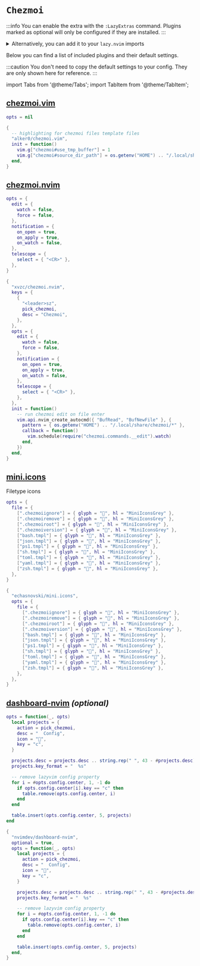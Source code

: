 # `Chezmoi`

<!-- plugins:start -->

:::info
You can enable the extra with the `:LazyExtras` command.
Plugins marked as optional will only be configured if they are installed.
:::

<details>
<summary>Alternatively, you can add it to your <code>lazy.nvim</code> imports</summary>

```lua title="lua/config/lazy.lua" {4}
require("lazy").setup({
  spec = {
    { "LazyVim/LazyVim", import = "lazyvim.plugins" },
    { import = "lazyvim.plugins.extras.util.chezmoi" },
    { import = "plugins" },
  },
})
```

</details>

Below you can find a list of included plugins and their default settings.

:::caution
You don't need to copy the default settings to your config.
They are only shown here for reference.
:::

import Tabs from '@theme/Tabs';
import TabItem from '@theme/TabItem';

## [chezmoi.vim](https://github.com/alker0/chezmoi.vim)

<Tabs>

<TabItem value="opts" label="Options">

```lua
opts = nil
```

</TabItem>


<TabItem value="code" label="Full Spec">

```lua
{
  -- highlighting for chezmoi files template files
  "alker0/chezmoi.vim",
  init = function()
    vim.g["chezmoi#use_tmp_buffer"] = 1
    vim.g["chezmoi#source_dir_path"] = os.getenv("HOME") .. "/.local/share/chezmoi"
  end,
}
```

</TabItem>

</Tabs>

## [chezmoi.nvim](https://github.com/xvzc/chezmoi.nvim)

<Tabs>

<TabItem value="opts" label="Options">

```lua
opts = {
  edit = {
    watch = false,
    force = false,
  },
  notification = {
    on_open = true,
    on_apply = true,
    on_watch = false,
  },
  telescope = {
    select = { "<CR>" },
  },
}
```

</TabItem>


<TabItem value="code" label="Full Spec">

```lua
{
  "xvzc/chezmoi.nvim",
  keys = {
    {
      "<leader>sz",
      pick_chezmoi,
      desc = "Chezmoi",
    },
  },
  opts = {
    edit = {
      watch = false,
      force = false,
    },
    notification = {
      on_open = true,
      on_apply = true,
      on_watch = false,
    },
    telescope = {
      select = { "<CR>" },
    },
  },
  init = function()
    -- run chezmoi edit on file enter
    vim.api.nvim_create_autocmd({ "BufRead", "BufNewFile" }, {
      pattern = { os.getenv("HOME") .. "/.local/share/chezmoi/*" },
      callback = function()
        vim.schedule(require("chezmoi.commands.__edit").watch)
      end,
    })
  end,
}
```

</TabItem>

</Tabs>

## [mini.icons](https://github.com/echasnovski/mini.icons)

 Filetype icons


<Tabs>

<TabItem value="opts" label="Options">

```lua
opts = {
  file = {
    [".chezmoiignore"] = { glyph = "", hl = "MiniIconsGrey" },
    [".chezmoiremove"] = { glyph = "", hl = "MiniIconsGrey" },
    [".chezmoiroot"] = { glyph = "", hl = "MiniIconsGrey" },
    [".chezmoiversion"] = { glyph = "", hl = "MiniIconsGrey" },
    ["bash.tmpl"] = { glyph = "", hl = "MiniIconsGrey" },
    ["json.tmpl"] = { glyph = "", hl = "MiniIconsGrey" },
    ["ps1.tmpl"] = { glyph = "󰨊", hl = "MiniIconsGrey" },
    ["sh.tmpl"] = { glyph = "", hl = "MiniIconsGrey" },
    ["toml.tmpl"] = { glyph = "", hl = "MiniIconsGrey" },
    ["yaml.tmpl"] = { glyph = "", hl = "MiniIconsGrey" },
    ["zsh.tmpl"] = { glyph = "", hl = "MiniIconsGrey" },
  },
}
```

</TabItem>


<TabItem value="code" label="Full Spec">

```lua
{
  "echasnovski/mini.icons",
  opts = {
    file = {
      [".chezmoiignore"] = { glyph = "", hl = "MiniIconsGrey" },
      [".chezmoiremove"] = { glyph = "", hl = "MiniIconsGrey" },
      [".chezmoiroot"] = { glyph = "", hl = "MiniIconsGrey" },
      [".chezmoiversion"] = { glyph = "", hl = "MiniIconsGrey" },
      ["bash.tmpl"] = { glyph = "", hl = "MiniIconsGrey" },
      ["json.tmpl"] = { glyph = "", hl = "MiniIconsGrey" },
      ["ps1.tmpl"] = { glyph = "󰨊", hl = "MiniIconsGrey" },
      ["sh.tmpl"] = { glyph = "", hl = "MiniIconsGrey" },
      ["toml.tmpl"] = { glyph = "", hl = "MiniIconsGrey" },
      ["yaml.tmpl"] = { glyph = "", hl = "MiniIconsGrey" },
      ["zsh.tmpl"] = { glyph = "", hl = "MiniIconsGrey" },
    },
  },
}
```

</TabItem>

</Tabs>

## [dashboard-nvim](https://github.com/nvimdev/dashboard-nvim) _(optional)_

<Tabs>

<TabItem value="opts" label="Options">

```lua
opts = function(_, opts)
  local projects = {
    action = pick_chezmoi,
    desc = "  Config",
    icon = "",
    key = "c",
  }

  projects.desc = projects.desc .. string.rep(" ", 43 - #projects.desc)
  projects.key_format = "  %s"

  -- remove lazyvim config property
  for i = #opts.config.center, 1, -1 do
    if opts.config.center[i].key == "c" then
      table.remove(opts.config.center, i)
    end
  end

  table.insert(opts.config.center, 5, projects)
end
```

</TabItem>


<TabItem value="code" label="Full Spec">

```lua
{
  "nvimdev/dashboard-nvim",
  optional = true,
  opts = function(_, opts)
    local projects = {
      action = pick_chezmoi,
      desc = "  Config",
      icon = "",
      key = "c",
    }

    projects.desc = projects.desc .. string.rep(" ", 43 - #projects.desc)
    projects.key_format = "  %s"

    -- remove lazyvim config property
    for i = #opts.config.center, 1, -1 do
      if opts.config.center[i].key == "c" then
        table.remove(opts.config.center, i)
      end
    end

    table.insert(opts.config.center, 5, projects)
  end,
}
```

</TabItem>

</Tabs>

<!-- plugins:end -->
